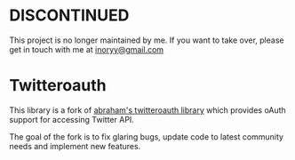 # DISCONTINUED

This project is no longer maintained by me. 
If you want to take over, please get in touch with me at inoryy@gmail.com

Twitteroauth
============

This library is a fork of [abraham's twitteroauth library](https://github.com/abraham/twitteroauth)
which provides oAuth support for accessing Twitter API. 

The goal of the fork is to fix glaring bugs, update code to latest community 
needs and implement new features.
